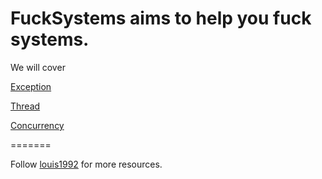 FuckSystems aims to help you fuck systems.
=======

We will cover

[Exception](./exception.md)

[Thread](./thread.md)

[Concurrency](./concurrency.md)

=======

Follow [louis1992](https://github.com/gzc) for more resources.